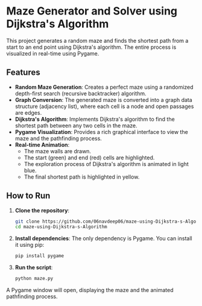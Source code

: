 # Maze Generator and Solver using Dijkstra's Algorithm

This project generates a random maze and finds the shortest path from a start to an end point using Dijkstra's algorithm. The entire process is visualized in real-time using Pygame.

## Features

- **Random Maze Generation**: Creates a perfect maze using a randomized depth-first search (recursive backtracker) algorithm.
- **Graph Conversion**: The generated maze is converted into a graph data structure (adjacency list), where each cell is a node and open passages are edges.
- **Dijkstra's Algorithm**: Implements Dijkstra's algorithm to find the shortest path between any two cells in the maze.
- **Pygame Visualization**: Provides a rich graphical interface to view the maze and the pathfinding process.
- **Real-time Animation**:
  - The maze walls are drawn.
  - The start (green) and end (red) cells are highlighted.
  - The exploration process of Dijkstra's algorithm is animated in light blue.
  - The final shortest path is highlighted in yellow.

## How to Run

1.  **Clone the repository**:
    ```bash
    git clone https://github.com/06navdeep06/maze-using-Dijkstra-s-Algorithm.git
    cd maze-using-Dijkstra-s-Algorithm
    ```

2.  **Install dependencies**:
    The only dependency is Pygame. You can install it using pip:
    ```bash
    pip install pygame
    ```

3.  **Run the script**:
    ```bash
    python maze.py
    ```

A Pygame window will open, displaying the maze and the animated pathfinding process.
